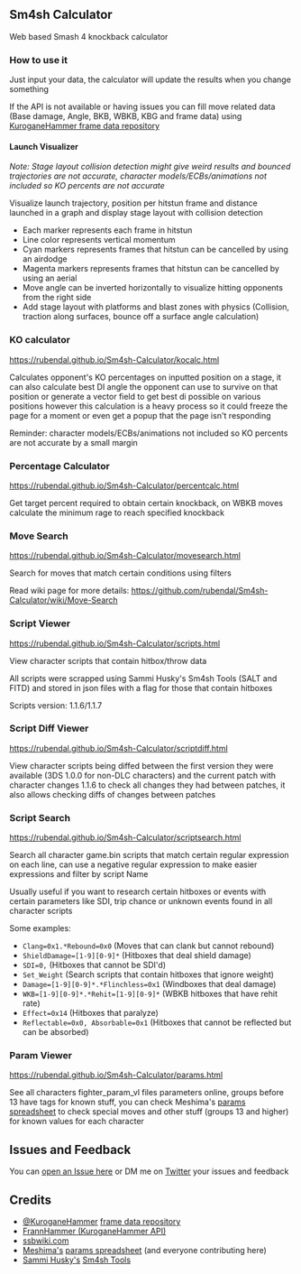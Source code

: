 ## Sm4sh Calculator
Web based Smash 4 knockback calculator

### How to use it
Just input your data, the calculator will update the results when you change something

If the API is not available or having issues you can fill move related data (Base damage, Angle, BKB, WBKB, KBG and frame data) using [KuroganeHammer frame data repository](http://kuroganehammer.com/Smash4)

#### Launch Visualizer
*Note: Stage layout collision detection might give weird results and bounced trajectories are not accurate, character models/ECBs/animations not included so KO percents are not accurate* 

Visualize launch trajectory, position per hitstun frame and distance launched in a graph and display stage layout with collision detection

* Each marker represents each frame in hitstun
* Line color represents vertical momentum
* Cyan markers represents frames that hitstun can be cancelled by using an airdodge
* Magenta markers represents frames that hitstun can be cancelled by using an aerial
* Move angle can be inverted horizontally to visualize hitting opponents from the right side
* Add stage layout with platforms and blast zones with physics (Collision, traction along surfaces, bounce off a surface angle calculation)

### KO calculator
https://rubendal.github.io/Sm4sh-Calculator/kocalc.html

Calculates opponent's KO percentages on inputted position on a stage, it can also calculate best DI angle the opponent can use to survive on that position or generate a vector field to get best di possible on various positions however this calculation is a heavy process so it could freeze the page for a moment or even get a popup that the page isn't responding

Reminder: character models/ECBs/animations not included so KO percents are not accurate by a small margin

### Percentage Calculator
https://rubendal.github.io/Sm4sh-Calculator/percentcalc.html

Get target percent required to obtain certain knockback, on WBKB moves calculate the minimum rage to reach specified knockback

### Move Search
https://rubendal.github.io/Sm4sh-Calculator/movesearch.html

Search for moves that match certain conditions using filters

Read wiki page for more details: https://github.com/rubendal/Sm4sh-Calculator/wiki/Move-Search

### Script Viewer
https://rubendal.github.io/Sm4sh-Calculator/scripts.html

View character scripts that contain hitbox/throw data

All scripts were scrapped using Sammi Husky's Sm4sh Tools (SALT and FITD) and stored in json files with a flag for those that contain hitboxes

Scripts version: 1.1.6/1.1.7

### Script Diff Viewer
https://rubendal.github.io/Sm4sh-Calculator/scriptdiff.html

View character scripts being diffed between the first version they were available (3DS 1.0.0 for non-DLC characters) and the current patch with character changes 1.1.6 to check all changes they had between patches, it also allows checking diffs of changes between patches

### Script Search
https://rubendal.github.io/Sm4sh-Calculator/scriptsearch.html

Search all character game.bin scripts that match certain regular expression on each line, can use a negative regular expression to make easier expressions and filter by script Name

Usually useful if you want to research certain hitboxes or events with certain parameters like SDI, trip chance or unknown events found in all character scripts

Some examples:

* `Clang=0x1.*Rebound=0x0` (Moves that can clank but cannot rebound)
* `ShieldDamage=[1-9][0-9]*` (Hitboxes that deal shield damage)
* `SDI=0,` (Hitboxes that cannot be SDI'd)
* `Set_Weight` (Search scripts that contain hitboxes that ignore weight)
* `Damage=[1-9][0-9]*.*Flinchless=0x1` (Windboxes that deal damage)
* `WKB=[1-9][0-9]*.*Rehit=[1-9][0-9]*` (WBKB hitboxes that have rehit rate)
* `Effect=0x14` (Hitboxes that paralyze)
* `Reflectable=0x0, Absorbable=0x1` (Hitboxes that cannot be reflected but can be absorbed)

### Param Viewer
https://rubendal.github.io/Sm4sh-Calculator/params.html

See all characters fighter_param_vl files parameters online, groups before 13 have tags for known stuff, you can check Meshima's [params spreadsheet](https://docs.google.com/spreadsheets/d/1FgOsGYfTD4nQo4jFGJ22nz5baU1xihT5lreNinY5nNQ/edit#gid=305485435) to check special moves and other stuff (groups 13 and higher) for known values for each character

## Issues and Feedback
You can [open an Issue here](https://github.com/rubendal/Sm4sh-Calculator-Web/issues) or DM me on [Twitter](https://twitter.com/Ruben_dal) your issues and feedback

## Credits
* [@KuroganeHammer](https://twitter.com/KuroganeHammer) [frame data repository](http://kuroganehammer.com/Smash4)
* [FrannHammer (KuroganeHammer API)](https://github.com/Frannsoft/FrannHammer)
* [ssbwiki.com](http://www.ssbwiki.com)
* [Meshima's](https://twitter.com/Meshima_) [params spreadsheet](https://docs.google.com/spreadsheets/d/1FgOsGYfTD4nQo4jFGJ22nz5baU1xihT5lreNinY5nNQ/edit#gid=305485435) (and everyone contributing here)
* [Sammi Husky's](https://twitter.com/sammihusky) [Sm4sh Tools](https://github.com/Sammi-Husky/Sm4sh-Tools)